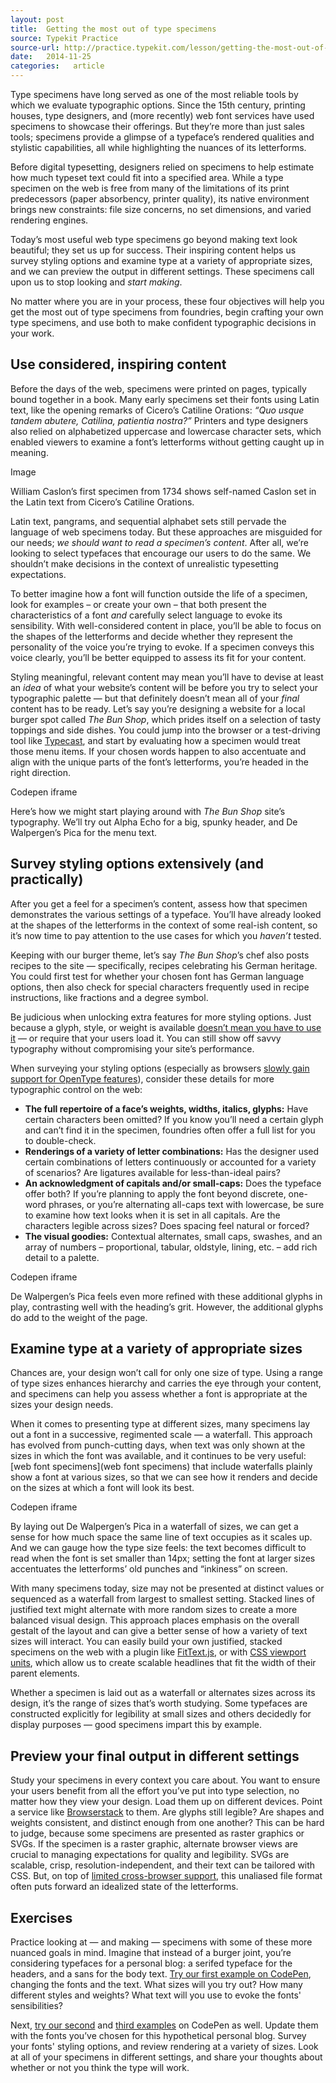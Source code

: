 ```yaml
---
layout: post
title:  Getting the most out of type specimens
source: Typekit Practice
source-url: http://practice.typekit.com/lesson/getting-the-most-out-of-type-specimens/
date:   2014-11-25
categories:   article
---
```


Type specimens have long served as one of the most reliable tools by which we evaluate typographic options. Since the 15th century, printing houses, type designers, and (more recently) web font services have used specimens to showcase their offerings. But they’re more than just sales tools; specimens provide a glimpse of a typeface’s rendered qualities and stylistic capabilities, all while highlighting the nuances of its letterforms.

Before digital typesetting, designers relied on specimens to help estimate how much typeset text could fit into a specified area. While a type specimen on the web is free from many of the limitations of its print predecessors (paper absorbency, printer quality), its native environment brings new constraints: file size concerns, no set dimensions, and varied rendering engines.

Today’s most useful web type specimens go beyond making text look beautiful; they set us up for success. Their inspiring content helps us survey styling options and examine type at a variety of appropriate sizes, and we can preview the output in different settings. These specimens call upon us to stop looking and *start making*.

No matter where you are in your process, these four objectives will help you get the most out of type specimens from foundries, begin crafting your own type specimens, and use both to make confident typographic decisions in your work.

## Use considered, inspiring content

Before the days of the web, specimens were printed on pages, typically bound together in a book. Many early specimens set their fonts using Latin text, like the opening remarks of Cicero’s Catiline Orations: *“Quo usque tandem abutere, Catilina, patientia nostra?”* Printers and type designers also relied on alphabetized uppercase and lowercase character sets, which enabled viewers to examine a font’s letterforms without getting caught up in meaning.

Image

<p class="caption">William Caslon’s first specimen from 1734 shows self-named Caslon set in the Latin text from Cicero’s Catiline Orations.</p>

Latin text, pangrams, and sequential alphabet sets still pervade the language of web specimens today. But these approaches are misguided for our needs; *we should want to read a specimen’s content*. After all, we’re looking to select typefaces that encourage our users to do the same. We shouldn’t make decisions in the context of unrealistic typesetting expectations.

To better imagine how a font will function outside the life of a specimen, look for examples – or create your own – that both present the characteristics of a font *and* carefully select language to evoke its sensibility. With well-considered content in place, you’ll be able to focus on the shapes of the letterforms and decide whether they represent the personality of the voice you’re trying to evoke. If a specimen conveys this voice clearly, you’ll be better equipped to assess its fit for your content.

Styling meaningful, relevant content may mean you’ll have to devise at least an *idea* of what your website’s content will be before you try to select your typographic palette — but that definitely doesn’t mean all of your *final* content has to be ready. Let’s say you’re designing a website for a local burger spot called *The Bun Shop*, which prides itself on a selection of tasty toppings and side dishes. You could jump into the browser or a test-driving tool like [Typecast](http://typecast.com/), and start by evaluating how a specimen would treat those menu items. If your chosen words happen to also accentuate and align with the unique parts of the font’s letterforms, you’re headed in the right direction.

Codepen iframe

<p class="caption">Here’s how we might start playing around with <em>The Bun Shop</em> site’s typography. We’ll try out Alpha Echo for a big, spunky header, and De Walpergen’s Pica for the menu text.</p>

## Survey styling options extensively (and practically)

After you get a feel for a specimen’s content, assess how that specimen demonstrates the various settings of a typeface. You’ll have already looked at the shapes of the letterforms in the context of some real-ish content, so it’s now time to pay attention to the use cases for which you *haven’t* tested.

Keeping with our burger theme, let’s say *The Bun Shop*’s chef also posts recipes to the site — specifically, recipes celebrating his German heritage. You could first test for whether your chosen font has German language options, then also check for special characters frequently used in recipe instructions, like fractions and a degree symbol.

Be judicious when unlocking extra features for more styling options. Just because a glyph, style, or weight is available [doesn’t mean you have to use it](http://blog.typekit.com/2013/10/09/on-weights-styles/) — or require that your users load it. You can still show off savvy typography without compromising your site’s performance.

When surveying your styling options (especially as browsers [slowly gain support for OpenType features](http://caniuse.com/font-feature)), consider these details for more typographic control on the web:

* **The full repertoire of a face’s weights, widths, italics, glyphs:** Have certain characters been omitted? If you know you’ll need a certain glyph and can’t find it in the specimen, foundries often offer a full list for you to double-check.
* **Renderings of a variety of letter combinations:** Has the designer used certain combinations of letters continuously or accounted for a variety of scenarios? Are ligatures available for less-than-ideal pairs?
* **An acknowledgment of capitals and/or small-caps:** Does the typeface offer both? If you’re planning to apply the font beyond discrete, one-word phrases, or you’re alternating all-caps text with lowercase, be sure to examine how text looks when it is set in all capitals. Are the characters legible across sizes? Does spacing feel natural or forced?
* **The visual goodies:** Contextual alternates, small caps, swashes, and an array of numbers – proportional, tabular, oldstyle, lining, etc. – add rich detail to a palette.

Codepen iframe

<p class="caption">De Walpergen’s Pica feels even more refined with these additional glyphs in play, contrasting well with the heading’s grit. However, the additional glyphs do add to the weight of the page.</p>

## Examine type at a variety of appropriate sizes

Chances are, your design won’t call for only one size of type. Using a range of type sizes enhances hierarchy and carries the eye through your content, and specimens can help you assess whether a font is appropriate at the sizes your design needs.

When it comes to presenting type at different sizes, many specimens lay out a font in a successive, regimented scale — a waterfall. This approach has evolved from punch-cutting days, when text was only shown at the sizes in which the font was available, and it continues to be very useful: [web font specimens](web font specimens) that include waterfalls plainly show a font at various sizes, so that we can see how it renders and decide on the sizes at which a font will look its best.

Codepen iframe

<p class="caption">By laying out De Walpergen’s Pica in a waterfall of sizes, we can get a sense for how much space the same line of text occupies as it scales up. And we can gauge how the type size feels: the text becomes difficult to read when the font is set smaller than 14px; setting the font at larger sizes accentuates the letterforms’ old punches and “inkiness” on screen.</p>

With many specimens today, size may not be presented at distinct values or sequenced as a waterfall from largest to smallest setting. Stacked lines of justified text might alternate with more random sizes to create a more balanced visual design. This approach places emphasis on the overall gestalt of the layout and can give a better sense of how a variety of text sizes will interact. You can easily build your own justified, stacked specimens on the web with a plugin like [FitText.js](http://fittextjs.com/), or with [CSS viewport units](http://css-tricks.com/viewport-sized-typography/), which allow us to create scalable headlines that fit the width of their parent elements.

Whether a specimen is laid out as a waterfall or alternates sizes across its design, it’s the range of sizes that’s worth studying. Some typefaces are constructed explicitly for legibility at small sizes and others decidedly for display purposes — good specimens impart this by example.

## Preview your final output in different settings

Study your specimens in every context you care about. You want to ensure your users benefit from all the effort you’ve put into type selection, no matter how they view your design. Load them up on different devices. Point a service like [Browserstack](http://www.browserstack.com/) to them. Are glyphs still legible? Are shapes and weights consistent, and distinct enough from one another?
This can be hard to judge, because some specimens are presented as raster graphics or SVGs. If the specimen is a raster graphic, alternate browser views are crucial to managing expectations for quality and legibility. SVGs are scalable, crisp, resolution-independent, and their text can be tailored with CSS. But, on top of [limited cross-browser support](http://caniuse.com/#feat=svg-fonts), this unaliased file format often puts forward an idealized state of the letterforms.

## Exercises

Practice looking at — and making — specimens with some of these more nuanced goals in mind. Imagine that instead of a burger joint, you’re considering typefaces for a personal blog: a serifed typeface for the headers, and a sans for the body text. [Try our first example on CodePen](http://practice.typekit.com/lesson/getting-the-most-out-of-type-specimens/#example1), changing the fonts and the text. What sizes will you try out? How many different styles and weights? What text will you use to evoke the fonts' sensibilities?

Next, [try our second](http://practice.typekit.com/lesson/getting-the-most-out-of-type-specimens/#example2) and [third examples](http://practice.typekit.com/lesson/getting-the-most-out-of-type-specimens/#example3) on CodePen as well. Update them with the fonts you’ve chosen for this hypothetical personal blog. Survey your fonts' styling options, and review rendering at a variety of sizes. Look at all of your specimens in different settings, and share your thoughts about whether or not you think the type will work.
